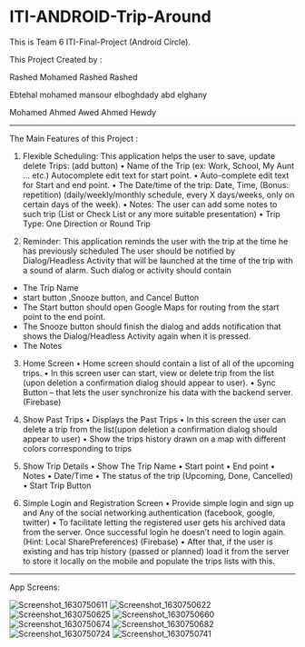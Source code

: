 # ITI-ANDROID-Trip-Around

This is Team 6 ITI-Final-Project (Android Circle).

This Project Created by :

Rashed Mohamed Rashed Rashed

Ebtehal mohamed mansour elboghdady abd elghany

Mohamed Ahmed Awed Ahmed Hewdy

___________________________________________________________________________________________________________________________________________________________________________


The Main Features of this Project :

1. Flexible Scheduling: This application helps the user to save, update delete Trips: (add button)
• Name of the Trip (ex: Work, School, My Aunt … etc.) Autocomplete edit text for start point.
• Auto-complete edit text for Start and end point. 
• The Date/time of the trip: Date, Time, (Bonus: repetition) (daily/weekly/monthly schedule, every X days/weeks, only on certain days of the week).
• Notes: The user can add some notes to such trip (List or Check List or any more suitable presentation)
• Trip Type: One Direction or Round Trip


2. Reminder: This application reminds the user with the trip at the time he has previously scheduled
The user should be notified by Dialog/Headless Activity that will be launched at the time of the trip with a sound of alarm.
 Such dialog or activity should contain
- The Trip Name
-  start button ,Snooze button, and Cancel Button
- The Start button should open Google Maps for routing from the start point to the end point.
- The Snooze button should finish the dialog and adds notification that shows the Dialog/Headless Activity again when it is pressed. 
- The Notes 


3. Home Screen
• Home screen should contain a list of all of the upcoming trips. 
• In this screen user can start, view or delete trip from the list (upon deletion a confirmation dialog should appear to user). 
• Sync Button – that lets the user synchronize his data with the backend server. (Firebase)


4. Show Past Trips
• Displays the Past Trips 
• In this screen the user can delete a trip from the list(upon deletion a confirmation dialog should appear to user) 
• Show the trips history drawn on a map with different colors corresponding to trips


5. Show Trip Details
• Show The Trip Name 
• Start point 
• End point 
• Notes 
• Date/Time 
• The status of the trip (Upcoming, Done, Cancelled) 
• Start Trip Button  


6. Simple Login and Registration Screen 
• Provide simple login and sign up and Any of the social networking authentication (facebook, google, twitter)
• To facilitate letting the registered user gets his archived data from the server. Once successful login he doesn’t need to login again. (Hint: Local SharePreferences) (Firebase) • After that, if the user is existing and has trip history (passed or planned) load it from the server to store it locally on the mobile and populate the trips lists with this.



__________________________________________________________________________________________________________________________________________________________________________________

App Screens:


![Screenshot_1630750611](https://user-images.githubusercontent.com/56019016/132091176-c39b2bca-eeaf-4654-904c-17e444c9c9ef.png)
![Screenshot_1630750622](https://user-images.githubusercontent.com/56019016/132091185-918077e3-5da8-465c-9e58-1705f5d77f24.png)
![Screenshot_1630750625](https://user-images.githubusercontent.com/56019016/132091186-284f62d3-fd2a-45d6-a391-db7fddf238bf.png)
![Screenshot_1630750660](https://user-images.githubusercontent.com/56019016/132091191-f73fa3ed-3bb7-45a6-a93b-74d5e90a6de3.png)
![Screenshot_1630750674](https://user-images.githubusercontent.com/56019016/132091192-2f61cbc8-46b7-432d-a5c9-375796b06e0f.png)
![Screenshot_1630750682](https://user-images.githubusercontent.com/56019016/132091195-71440cad-c4f4-4a94-a3dd-92fbdf5ea844.png)
![Screenshot_1630750724](https://user-images.githubusercontent.com/56019016/132091196-1d9a466b-47fd-4c30-b863-ceff0aaaad47.png)
![Screenshot_1630750741](https://user-images.githubusercontent.com/56019016/132091197-f3f298d8-ee4e-4037-9376-5ed9e941e07b.png)





